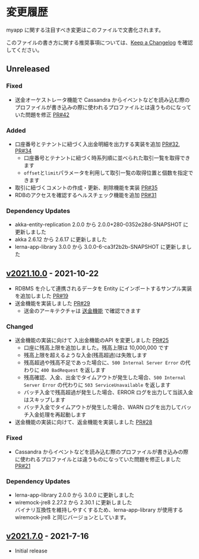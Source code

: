 # 変更履歴

myapp に関する注目すべき変更はこのファイルで文書化されます。

このファイルの書き方に関する推奨事項については、[Keep a Changelog](https://keepachangelog.com/ja/1.0.0/) を確認してください。

## Unreleased

### Fixed
- 送金オーケストレータ機能で Cassandra からイベントなどを読み込む際のプロファイルが書き込みの際に使われるプロファイルとは違うものになっていた問題を修正 [PR#42](https://github.com/lerna-stack/lerna-sample-account-app/pull/42)

### Added
- 口座番号とテナントに紐づく入出金明細を出力する実装を追加 [PR#32](https://github.com/lerna-stack/lerna-sample-account-app/pull/32),
[PR#34](https://github.com/lerna-stack/lerna-sample-account-app/pull/34)
  - 口座番号とテナントに紐づく時系列順に並べられた取引一覧を取得できます
  - `offset`と`limit`パラメータを利用して取引一覧の取得位置と個数を指定できます
- 取引に紐づくコメントの作成・更新、削除機能を実装 [PR#35](https://github.com/lerna-stack/lerna-sample-account-app/pull/35)
- RDBのアクセスを確認するヘルスチェック機能を追加 [PR#31](https://github.com/lerna-stack/lerna-sample-account-app/pull/31/)

### Dependency Updates
* akka-entity-replication 2.0.0 から 2.0.0+280-0352e28d-SNAPSHOT に更新しました
* akka 2.6.12 から 2.6.17 に更新しました
* lerna-app-library 3.0.0 から 3.0.0-6-ca3f2b2b-SNAPSHOT に更新しました


## [v2021.10.0] - 2021-10-22
[v2021.10.0]: https://github.com/lerna-stack/lerna-sample-account-app/compare/v2021.7.0...v2021.10.0

- RDBMS を介して連携されるデータを Entity にインポートするサンプル実装を追加しました [PR#19](https://github.com/lerna-stack/lerna-sample-account-app/pull/19)
- 送金機能を実装しました [PR#29](https://github.com/lerna-stack/lerna-sample-account-app/pull/29)
  - 送金のアーキテクチャは [送金機能](docs/remittance-orchestrator/index.md) で確認できます

### Changed
- 送金機能の実装に向けて 入出金機能のAPI を変更しました [PR#25](https://github.com/lerna-stack/lerna-sample-account-app/pull/25)
  - 口座に残高上限を追加しました。残高上限は 10,000,000 です
  - 残高上限を超えるような入金(残高超過)は失敗します
  - 残高超過や残高不足であった場合に、`500 Internal Server Error` の代わりに `400 BadRequest` を返します
  - 残高確認、入金、出金でタイムアウトが発生した場合、`500 Internal Server Error` の代わりに `503 ServiceUnavailable` を返します
  - バッチ入金で残高超過が発生した場合、ERROR ログを出力して当該入金はスキップします
  - バッチ入金でタイムアウトが発生した場合、WARN ログを出力してバッチ入金処理を再起動します
- 送金機能の実装に向けて、返金機能を実装しました [PR#28](https://github.com/lerna-stack/lerna-sample-account-app/pull/28)

### Fixed
- Cassandra からイベントなどを読み込む際のプロファイルが書き込みの際に使われるプロファイルとは違うものになっていた問題を修正しました [PR#21](https://github.com/lerna-stack/lerna-sample-account-app/pull/21)

### Dependency Updates
- lerna-app-library 2.0.0 から 3.0.0 に更新しました
- wiremock-jre8 2.27.2 から 2.30.1 に更新しました  
  バイナリ互換性を維持しやすくするため、lerna-app-library が使用する wiremock-jre8 と同じバージョンとしています。


## [v2021.7.0] - 2021-7-16
[v2021.7.0]: https://github.com/lerna-stack/lerna-sample-account-app/releases/tag/v2021.7.0

- Initial release
